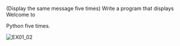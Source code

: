 (Display the same message five times) Write a program that displays Welcome to

Python five times.

![EX01_02](https://user-images.githubusercontent.com/110781912/197050305-47a44a13-f34a-4abc-a470-3d3209d2f05e.png)
